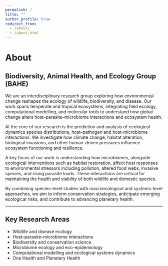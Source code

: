 ```yaml
---
permalink: /
title: ""
author_profile: true
redirect_from: 
  - /about/
  - /about.html
---
```


# About

## Biodiversity, Animal Health, and Ecology Group (BAHE)

We are an interdisciplinary research group exploring how environmental change reshapes the ecology of wildlife, biodiversity, and disease. Our work spans temperate and tropical ecosystems, integrating field ecology, computational modelling, and molecular tools to understand how global change alters host–parasite–microbiome interactions and ecosystem health.

At the core of our research is the prediction and analysis of ecological dynamics species distributions, host–pathogen and host-microbiome interactions. We investigate how climate change, habitat alteration, biological invasions, and other human-driven pressures influence ecosystem functioning and resilience.

A key focus of our work is understanding how microbiomes, alongside ecological interventions such as habitat restoration, affect host responses to environmental stressors including pollution, altered food webs, invasive species, and rising parasite loads. These interactions are critical for maintaining the health and viability of both wildlife and domestic species.

By combining species-level studies with macroecological and systems-level approaches, we aim to inform conservation strategies, anticipate emerging ecological risks, and contribute to advancing planetary health.

---
## Key Research Areas

- Wildlife and disease ecology
- Host–parasite–microbiome interactions
- Biodiversity and conservation science
- Microbiome ecology and eco-epidemiology
- Computational modelling and ecological systems dynamics
- One Health and Planetary Health

